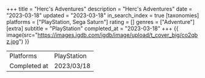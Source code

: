 +++
title = "Herc's Adventures"
description = "Herc's Adventures"
date = "2023-03-18"
updated = "2023-03-18"
in_search_index = true
[taxonomies]
platforms = ["PlayStation, Sega Saturn"]
rating = []
genres = ["Adventure"]
[extra]
subtitle = "PlayStation"
completed_at = "2023-03-18"
+++
{{ image(src="https://images.igdb.com/igdb/image/upload/t_cover_big/co2qbz.jpg") }}

|              |            |
| ------------ | ---------- |
| Platforms    | PlayStation |
| Completed at | 2023/03/18 |

